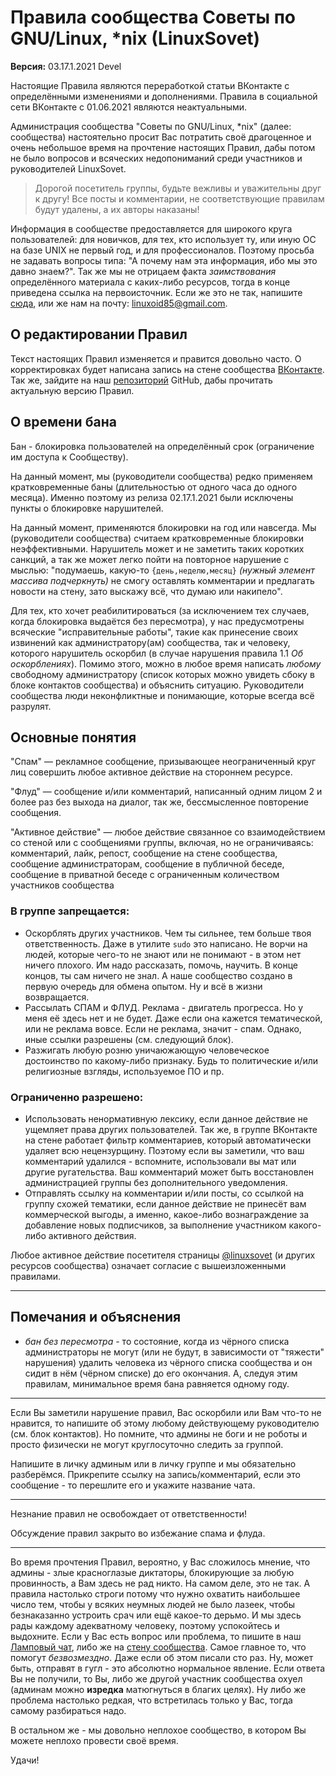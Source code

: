 # Правила сообщества Советы по GNU/Linux, *nix (LinuxSovet)

**Версия:** 03.17.1.2021 Devel

Настоящие Правила являются переработкой статьи ВКонтакте с определёнными изменениями и дополнениями. Правила в социальной сети ВКонтакте с 01.06.2021 являются неактуальными.

Администрация сообщества "Советы по GNU/Linux, *nix" (далее: сообщества) настоятельно просит Вас потратить своё драгоценное и очень небольшое время на прочтение настоящих Правил, дабы потом не было вопросов и всяческих недопониманий среди участников и руководителей LinuxSovet.

> Дорогой посетитель группы, будьте вежливы и уважительны друг к другу! Все посты и комментарии, не соответствующие правилам будут удалены, а их авторы наказаны!

Информация в сообществе предоставляется для широкого круга пользователей: для новичков, для тех, кто использует ту, или иную ОС на базе UNIX не первый год, и для профессионалов. Поэтому просьба не задавать вопросы типа: "А почему нам эта информация, ибо мы это давно знаем?". Так же мы не отрицаем факта *заимствования* определённого материала с каких-либо ресурсов, тогда в конце приведена ссылка на первоисточник. Если же это не так, напишите [сюда](https://github.com/LinuxSovet/issues), или же нам на почту: linuxoid85@gmail.com.

## О редактировании Правил
Текст настоящих Правил изменяется и правится довольно часто. О корректировках будет написана запись на стене сообщества [ВКонтакте](https://www.vk.com/linuxsovet). Так же, зайдите на наш [репозиторий](https://github.com/LinuxSovet) GitHub, дабы прочитать актуальную версию Правил.

## О времени бана
Бан - блокировка пользователей на определённый срок (ограничение им доступа к Сообществу).

На данный момент, мы (руководители сообщества) редко применяем кратковременные баны (длительностью от одного часа до одного месяца). Именно поэтому из релиза 02.17.1.2021 были исключены пункты о блокировке нарушителей.

На данный момент, применяются блокировки на год или навсегда. Мы (руководители сообщества) считаем кратковременные блокировки неэффективными. Нарушитель может и не заметить таких коротких санкций, а так же может легко пойти на повторное нарушение с мыслью: "подумаешь, какую-то `{день,неделю,месяц}` *(нужный элемент массива подчеркнуть)* не смогу оставлять комментарии и предлагать новости на стену, зато выскажу всё, что думаю или накипело".

Для тех, кто хочет реабилитироваться (за исключением тех случаев, когда блокировка выдаётся без пересмотра), у нас предусмотрены всяческие "исправительные работы", такие как принесение своих извинений как администратору(ам) сообщества, так и человеку, которого нарушитель оскорбил (в случае нарушения правила 1.1 *Об оскорблениях*). Помимо этого, можно в любое время написать *любому* свободному администратору (список которых можно увидеть сбоку в блоке контактов сообщества) и объяснить ситуацию. Руководители сообщества люди неконфликтные и понимающие, которые всегда всё разрулят.

## Основные понятия
"Спам" — рекламное сообщение, призывающее неограниченный круг лиц совершить любое активное действие на стороннем ресурсе.

"Флуд" — сообщение и/или комментарий, написанный одним лицом 2 и более раз без выхода на диалог, так же, бессмысленное повторение сообщения.

"Активное действие" — любое действие связанное со взаимодействием со стеной или с сообщениями группы, включая, но не ограничиваясь: комментарий, лайк, репост, сообщение на стене сообщества, сообщение администраторам, сообщение в публичной беседе, сообщение в приватной беседе с ограниченным количеством участников сообщества

### В группе запрещается:
  * Оскорблять других участников. Чем ты сильнее, тем больше твоя ответственность. Даже в утилите `sudo` это написано. Не ворчи на людей, которые чего-то не знают или не понимают - в этом нет ничего плохого. Им надо рассказать, помочь, научить. В конце концов, ты сам ничего не знал. А наше сообщество создано в первую очередь для обмена опытом. Ну и всё в жизни возвращается.
  * Рассылать СПАМ и ФЛУД. Реклама - двигатель прогресса. Но у меня её здесь нет и не будет. Даже если она кажется тематической, или не реклама вовсе. Если не реклама, значит - спам. Однако, иные ссылки разрешены (см. следующий блок).
  * Разжигать любую розню уничаюжающую человеческое достоинство по какому-либо признаку. Будь то политические и/или религиозные взгляды, используемое ПО и пр.

### Ограниченно разрешено:
  * Использовать ненормативную лексику, если данное действие не ущемляет права других пользователей. Так же, в группе ВКонтакте на стене работает фильтр комментариев, который автоматически удаляет всю нецензурщину. Поэтому если вы заметили, что ваш комментарий удалился - вспомните, использовали вы мат или другие ругательства. Ваш комментарий может быть восстановлен администрацией группы без дополнительного уведомления.
  * Отправлять ссылку на комментарии и/или посты, со ссылкой на группу схожей тематики, если данное действие не принесёт вам коммерческой выгоды, а именно, какое-либо вознаграждение за добавление новых подписчиков, за выполнение участником какого-либо активного действия.

Любое активное действие посетителя страницы [@linuxsovet](https://www.vk.com/linuxsovet) (и других ресурсов сообщества) означает согласие с вышеизложенными правилами.

***

## Помечания и объяснения
* *бан без пересмотра* - то состояние, когда из чёрного списка администраторы не могут (или не будут, в зависимости от "тяжести" нарушения) удалить человека из чёрного списка сообщества и он сидит в нём (чёрном списке) до его окончания. А, следуя этим правилам, минимальное время бана равняется одному году.

***
Если Вы заметили нарушение правил, Вас оскорбили или Вам что-то не нравится, то напишите об этому любому действующему руководителю (см. блок контактов). Но помните, что админы не боги и не роботы и просто физически не могут круглосуточно следить за группой.

Напишите в личку админым или в личку группе и мы обязательно разберёмся. Прикрепите ссылку на запись/комментарий, если это сообщение - то перешлите его и укажите название чата.

***
Незнание правил не освобождает от ответственности!

Обсуждение правил закрыто во избежание спама и флуда.

***
Во время прочтения Правил, вероятно, у Вас сложилось мнение, что админы - злые красноглазые диктаторы, блокирующие за любую провинность, а Вам здесь не рад никто. На самом деле, это не так. А правила настолько строги потому что нужно охватить наибольшее число тем, чтобы у всяких неумных людей не было лазеек, чтобы безнаказанно устроить срач или ещё какое-то дерьмо. И мы здесь рады каждому адекватному человеку, поэтому успокойтесь и выдохните. Если у Вас есть вопрос или проблема, то пишите в наш [Ламповый чат](https://t.me/linuxsovet_chat), либо же на [стену сообщества](https://vk.com/linuxsovet). Самое главное то, что помогут *безвозмездно*. Даже если об этом писали сто раз. Ну, может быть, отправят в гугл - это абсолютно нормальное явление. Если ответа Вы не получили, то Вы, либо же другой участник сообщества охуел (админам можно **изредка** матюгнуться в благих целях). Ну либо же проблема настолько редкая, что встретилась только у Вас, тогда самому разбираться надо.

В остальном же - мы довольно неплохое сообщество, в котором Вы можете неплохо провести своё время.

Удачи!
